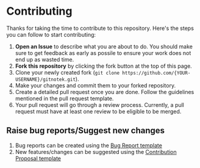 # Contributing

Thanks for taking the time to contribute to this repository. Here's the steps you can follow to start contributing:

1. **Open an Issue** to describe what you are about to do. You should make sure to get feedback as early as possile to ensure your work does not end up as wasted time.
2. **Fork this repository** by clicking the fork button at the top of this page.
3. Clone your newly created fork (`git clone https://github.com/{YOUR-USERNAME}/gitnotek.git`).
4. Make your changes and commit them to your forked repository.
5. Create a detailed pull request once you are done. Follow the guidelines mentioned in the pull request template.
6. Your pull request will go through a review process. Currently, a pull request must have at least one review to be eligible to be merged.

## Raise bug reports/Suggest new changes

1. Bug reports can be created using the [Bug Report template](https://github.com/drishit96/gitnotek/issues/new?template=bug_report.md)
2. New features/changes can be suggested using the [Contribution Proposal template](https://github.com/drishit96/gitnotek/issues/new?template=contribution_proposal.md)
